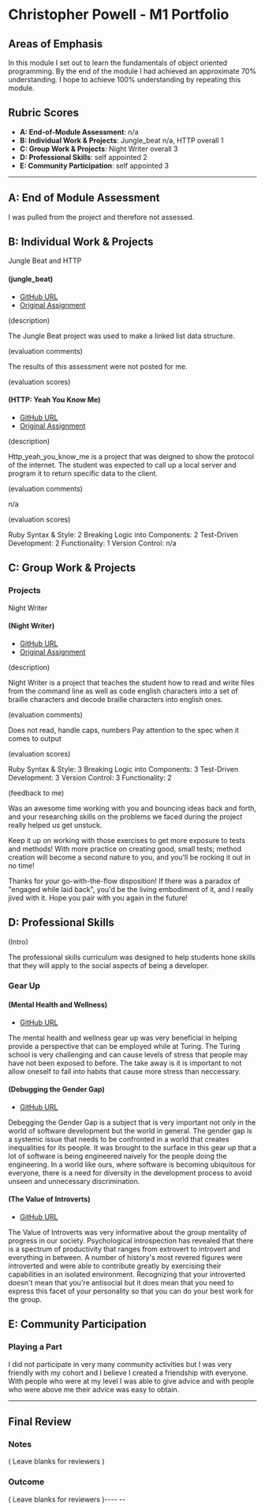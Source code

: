 # Christopher Powell - M1 Portfolio

## Areas of Emphasis

In this module I set out to learn the fundamentals of object oriented
programming. By the end of the module I had achieved an approximate
70% understanding. I hope to achieve 100% understanding by repeating this
module.

## Rubric Scores

* **A: End-of-Module Assessment**: n/a
* **B: Individual Work & Projects**: Jungle_beat n/a, HTTP overall 1
* **C: Group Work & Projects**: Night Writer overall 3
* **D: Professional Skills**: self appointed 2
* **E: Community Participation**: self appointed 3

-----------------------

## A: End of Module Assessment

I was pulled from the project and therefore not assessed.


## B: Individual Work & Projects

Jungle Beat and HTTP

#### (jungle_beat)

* [GitHub URL](https://github.com/1powechri2/jungle_beat)
* [Original Assignment](http://backend.turing.io/module1/projects/jungle_beat)

(description)

The Jungle Beat project was used to make a linked list data structure.   

(evaluation comments)

The results of this assessment were not posted for me.

(evaluation scores)

#### (HTTP: Yeah You Know Me)

* [GitHub URL](https://github.com/1powechri2/Http-Yeah-You-Know-Me)
* [Original Assignment](http://backend.turing.io/module1/projects/http_yeah_you_know_me)

(description)

Http_yeah_you_know_me is a project that was deigned to show the protocol of the
internet. The student was expected to call up a local server and program it to
return specific data to the client.

(evaluation comments)

n/a

(evaluation scores)

Ruby Syntax & Style: 2
Breaking Logic into Components: 2
Test-Driven Development: 2
Functionality: 1
 Version Control: n/a

## C: Group Work & Projects

### Projects

Night Writer

#### (Night Writer)

* [GitHub URL](https://github.com/JerrelMitchell/NightWriter)
* [Original Assignment](https://github.com/turingschool/backend-curriculum-site/blob/gh-pages/module1/projects/night_writer.markdown)

(description)

Night Writer is a project that teaches the student how to read
and write files from the command line as well as code english characters into
a set of braille characters and decode braille characters into english ones.

(evaluation comments)

Does not read, handle caps, numbers
Pay attention to the spec when it comes to output

(evaluation scores)

 Ruby Syntax & Style: 3
 Breaking Logic into Components: 3
 Test-Driven Development: 3
 Version Control: 3
 Functionality: 2

(feedback to me)

Was an awesome time working with you and bouncing ideas back and forth,
and your researching skills on the problems we faced during the project
really helped us get unstuck.

Keep it up on working with those exercises to get more exposure to tests and
methods! With more practice on creating good, small tests; method creation will
become a second nature to you, and you'll be rocking it out in no time!

Thanks for your go-with-the-flow disposition! If there was a paradox of
"engaged while laid back", you'd be the living embodiment of it, and I really
jived with it. Hope you pair with you again in the future!

## D: Professional Skills
(Intro)

The professional skills curriculum was designed to help students hone skills
that they will apply to the social aspects of being a developer.

### Gear Up
#### (Mental Health and Wellness)

* [GitHub URL](https://github.com/turingschool/gear-up/blob/master/Mod1_Week1_mental_health_101.md)

The mental health and wellness gear up was very beneficial in helping provide a
perspective that can be employed while at Turing. The Turing school is very
challenging and can cause levels of stress that people may have not been exposed
to before. The take away is it is important to not allow oneself to fall into
habits that cause more stress than neccessary.

#### (Debugging the Gender Gap)

* [GitHub URL](https://github.com/turingschool/gear-up/blob/master/Mod1_Week3_Code_debugging_compact_version.md)

Debegging the Gender Gap is a subject that is very important not only in the
world of software development but the world in general. The gender gap is a
systemic issue that needs to be confronted in a world that creates inequalities
for its people. It was brought to the surface in this gear up that a lot of
software is being engineered naively for the people doing the engineering. In a
world like ours, where software is becoming ubiquitous for everyone, there is a
need for diversity in the development process to avoid unseen and unnecessary
discrimination.   

#### (The Value of Introverts)

* [GitHub URL](n/a)

The Value of Introverts was very informative about the group mentality of
progress in our society. Psychological introspection has revealed that there is
a spectrum of productivity that ranges from extrovert to introvert and
everything in between. A number of history's most revered figures were
introverted and were able to contribute greatly by exercising their capabilities
in an isolated environment. Recognizing that your introverted doesn't mean that
you're antisocial but it does mean that you need to express this facet of your
personality so that you can do your best work for the group.

## E: Community Participation

### Playing a Part

I did not participate in very many community activities but I was very friendly
with my cohort and I believe I created a friendship with everyone. With people
who were at my level I was able to give advice and with people who were above me
their advice was easy to obtain.

------------------

## Final Review

### Notes

( Leave blanks for reviewers )

### Outcome

( Leave blanks for reviewers )---- --
